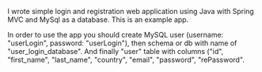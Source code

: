 I wrote simple login and registration web application using Java with Spring MVC and MySql as a database.
This is an example app.

In order to use the app you should create MySQL user (username: "userLogin", password: "userLogin"), then schema or db with name of "user_login_database".
And finally "user" table with columns ("id", "first_name", "last_name", "country", "email", "password", "rePassword".
